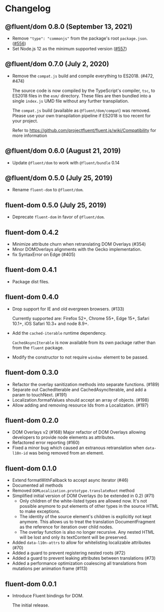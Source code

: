 # Changelog

## @fluent/dom 0.8.0 (September 13, 2021)

  - Remove `"type": "commonjs"` from the package's root `package.json`.
    ([#556](https://github.com/projectfluent/fluent.js/pull/556))
  - Set Node.js 12 as the minimum supported version
    ([#557](https://github.com/projectfluent/fluent.js/pull/557))

## @fluent/dom 0.7.0 (July 2, 2020)

  - Remove the `compat.js` build and compile everything to ES2018. (#472, #474)

    The source code is now compiled by the TypeScript's compiler, `tsc`, to
    ES2018 files in the `esm/` directory. These files are then bundled into a
    single `index.js` UMD file without any further transpilation.

    The `compat.js` build (available as `@fluent/dom/compat`) was removed.
    Please use your own transpilation pipeline if ES2018 is too recent for
    your project.

    Refer to https://github.com/projectfluent/fluent.js/wiki/Compatibility
    for more information

## @fluent/dom 0.6.0 (August 21, 2019)

  - Update `@fluent/dom` to work with `@fluent/bundle` 0.14

## @fluent/dom 0.5.0 (July 25, 2019)

  - Rename `fluent-dom` to `@fluent/dom`.

## fluent-dom 0.5.0 (July 25, 2019)

  - Deprecate `fluent-dom` in favor of `@fluent/dom`.

## fluent-dom 0.4.2

  - Minimize attribute churn when retranslating DOM Overlays (#354)
  - Minor DOMOverlays alignments with the Gecko implementation.
  - fix SyntaxError on Edge (#405)

## fluent-dom 0.4.1

  - Package dist files.

## fluent-dom 0.4.0

  - Drop support for IE and old evergreen browsers. (#133)

    Currently supported are: Firefox 52+, Chrome 55+, Edge 15+, Safari 10.1+,
    iOS Safari 10.3+ and node 8.9+.

  - Add the `cached-iterable` runtime dependency.

    `CachedAsyncIterable` is now available from its own package rather than
    from the `fluent` package.

  - Modify the constructor to not require `window `element to be passed.

## fluent-dom 0.3.0

  - Refactor the overlay sanitization methods into separate functions. (#189)
  - Separate out CachedIterable and CachedAsyncIterable, and add a param to touchNext. (#191)
  - Localization.formatValues should accept an array of objects. (#198)
  - Allow adding and removing resource Ids from a Localization. (#197)

## fluent-dom 0.2.0

  - DOM Overlays v2 (#168)
    Major refactor of DOM Overlays allowing developers to provide node elements as attributes.
  - Refactored error reporting (#160)
  - Fixed a minor bug which caused an extranous retranslation when `data-l10n-id` was
    being removed from an element.

## fluent-dom 0.1.0

  - Extend formatWithFallback to accept async iterator (#46)
  - Documented all methods
  - Removed `DOMLocalization.prototype.translateRoot` method
  - Simplified initial version of DOM Overlays (to be extended in 0.2) (#71)
      - Only children of the white-listed types are allowed now. It's not possible
        anymore to put elements of other types in the source HTML to make exceptions.
      - The identity of the source element's children is explicitly not kept
        anymore. This allows us to treat the translation DocumentFragment as the
        reference for iteration over child nodes.
      - The overlay function is also no longer recursive. Any nested HTML
        will be lost and only its textContent will be preserved.
  - Added `data-l10n-attrs` to allow for whitelisting localizable attributes (#70)
  - Added a guard to prevent registering nested roots (#72)
  - Added a guard to prevent leaking attributes between translations (#73)
  - Added a performance optimization coalescing all translations from mutations
  per animation frame (#113)

## fluent-dom 0.0.1

  - Introduce Fluent bindings for DOM.

    The initial release.
